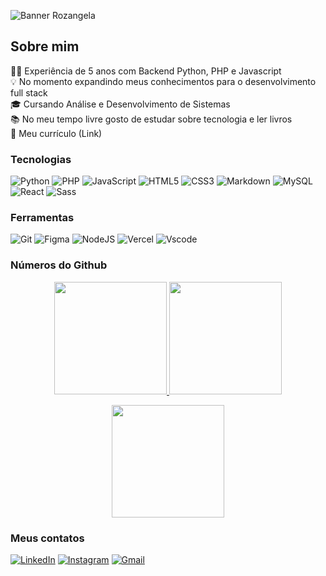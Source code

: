 ![Banner Rozangela](https://github.com/RozangelaPeixoto/RozangelaPeixoto/assets/140510936/087cd626-13c8-4f9b-b893-816ef83e33dd)

## Sobre mim

👨‍💻 Experiência de 5 anos com Backend Python, PHP e Javascript<br />
💡 No momento expandindo meus conhecimentos para o desenvolvimento full stack<br />
🎓 Cursando Análise e Desenvolvimento de Sistemas<br />
📚 No meu tempo livre gosto de estudar sobre tecnologia e ler livros<br />
📄 Meu currículo (Link)

### Tecnologias
![Python](https://img.shields.io/badge/python-3670A0?style=for-the-badge&logo=python&logoColor=ffdd54)
![PHP](https://img.shields.io/badge/PHP-777BB4?style=for-the-badge&logo=php&logoColor=white)
![JavaScript](https://img.shields.io/badge/javascript-%23323330.svg?style=for-the-badge&logo=javascript&logoColor=%23F7DF1E)
![HTML5](https://img.shields.io/badge/html5-%23E34F26.svg?style=for-the-badge&logo=html5&logoColor=white)
![CSS3](https://img.shields.io/badge/css3-%231572B6.svg?style=for-the-badge&logo=css3&logoColor=white)
![Markdown](https://img.shields.io/badge/markdown-%23000000.svg?style=for-the-badge&logo=markdown&logoColor=white)
![MySQL](https://img.shields.io/badge/MySQL-00000F?style=for-the-badge&logo=mysql&logoColor=white)
![React](https://img.shields.io/badge/React-20232A?style=for-the-badge&logo=react&logoColor=61DAFB)
![Sass](https://img.shields.io/badge/Sass-000?style=for-the-badge&logo=sass)

### Ferramentas
![Git](https://img.shields.io/badge/GIT-E44C30?style=for-the-badge&logo=git&logoColor=white)
![Figma](https://img.shields.io/badge/figma-%23F24E1E.svg?style=for-the-badge&logo=figma&logoColor=white)
![NodeJS](https://img.shields.io/badge/node.js-6DA55F?style=for-the-badge&logo=node.js&logoColor=white)
![Vercel](https://img.shields.io/badge/vercel-%23000000.svg?style=for-the-badge&logo=vercel&logoColor=white)
![Vscode](https://img.shields.io/badge/Vscode-007ACC?style=for-the-badge&logo=visual-studio-code&logoColor=white)

### Números do Github
<p align="center">
  <a href="https://github.com/RozangelaPeixoto">
    <img height="180em" src="https://github-readme-stats-eight-theta.vercel.app/api?username=RozangelaPeixoto&show_icons=true&theme=algolia&include_all_commits=true&count_private=true"/>
  </a>
  <a href="https://github.com/RozangelaPeixoto">
    <img height="180em" src="https://github-readme-streak-stats.herokuapp.com/?user=RozangelaPeixoto&theme=dark&hide_border=true"/>
  </a>
</p>

<p align="center">
  <img height="180em" src="https://github-readme-stats-eight-theta.vercel.app/api/top-langs/?username=RozangelaPeixoto&layout=compact&langs_count=8&theme=algolia"/>
</p>

### Meus contatos
[![LinkedIn](https://img.shields.io/badge/LinkedIn-0077B5?style=for-the-badge&logo=linkedin&logoColor=white)](https://www.linkedin.com/in/rozangela-peixoto-6a0186285)
[![Instagram](https://img.shields.io/badge/-Instagram-%23E4405F?style=for-the-badge&logo=instagram&logoColor=white)](https://www.instagram.com/dev_roxmelo/)
[![Gmail](https://img.shields.io/badge/Gmail-333333?style=for-the-badge&logo=gmail&logoColor=red)](mailto:roxpmelo@gmail.com)
